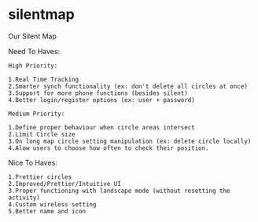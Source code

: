 silentmap
=========

Our Silent Map


Need To Haves:

	High Priority:
	
	1.Real Time Tracking 
	2.Smarter synch functionality (ex: don't delete all circles at once)
	3.Support for more phone functions (besides silent)
	4.Better login/register options (ex: user + password)
	
	Medium Priority:
	
	1.Define proper behaviour when circle areas intersect
	2.Limit Circle size
	3.On long map circle setting manipulation (ex: delete circle locally)
	4.Alow users to choose how often to check their position.

Nice To Haves:

	1.Prettier circles
	2.Improved/Prettier/Intuitive UI 
	3.Proper functioning with landscape mode (without resetting the activity)
	4.Custom wireless setting 
	5.Better name and icon
	
	
